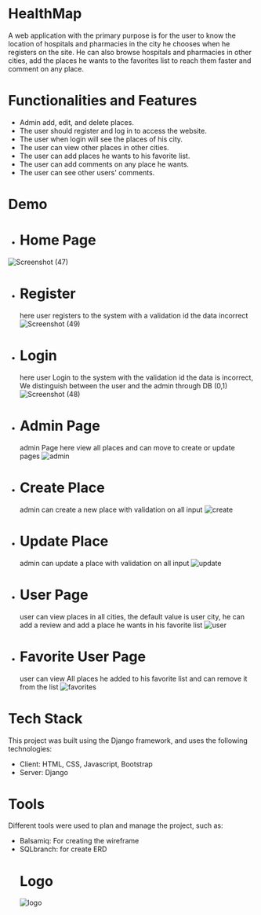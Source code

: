 # HealthMap
A web application with the primary purpose is for the user to know the location of hospitals and pharmacies in the city he chooses when he registers on the site. He can also browse hospitals and pharmacies in other cities, add the places he wants to the favorites list to reach them faster and comment on any place.
# Functionalities and Features
- Admin add, edit, and delete places.
-	The user should register and log in to access the website.
-	The user when login will see the places of his city.
-	The user can view other places in other cities.
-	The user can add places he wants to his favorite list.
-	The user can add comments on any place he wants.
-	The user can see other users' comments.


# Demo

 - # Home Page
![Screenshot (47)](https://github.com/A-AbdAlrazeq/django_fullstack/assets/107461563/530947c6-281d-42f4-be03-4b5db68091cb)
- # Register
  here user registers to the system with a validation id the data incorrect
![Screenshot (49)](https://github.com/A-AbdAlrazeq/django_fullstack/assets/107461563/fc3b7ffd-650f-4b02-90f2-4beb0a8319fc)
- # Login
   here user Login to the system with the validation id the data is incorrect, We distinguish between the user and the admin through DB (0,1)
![Screenshot (48)](https://github.com/A-AbdAlrazeq/django_fullstack/assets/107461563/be35bbe9-5d9f-403a-80a8-4dee485da477)
- # Admin Page
  admin Page here view all places and can move to create or update pages
![admin](https://github.com/A-AbdAlrazeq/django_fullstack/assets/107461563/779c9577-5182-460d-9794-780cdf90a34d)

- # Create Place
  admin can create a new place with validation on all input
![create](https://github.com/A-AbdAlrazeq/django_fullstack/assets/107461563/72e3f96f-7376-42c3-ac43-6ea81cc122c8)

- # Update Place
  admin can update a place with validation on all input
![update](https://github.com/A-AbdAlrazeq/django_fullstack/assets/107461563/de021884-14ad-42d8-b352-2c4d4356c31e)


- # User Page
  user can view places in all cities, the default value is user city, he can add a review and add a place he wants in his favorite list
![user](https://github.com/A-AbdAlrazeq/django_fullstack/assets/107461563/1a98993b-aaa9-4b64-a699-d4508fe6bed7)
- #  Favorite User Page
  user can view All places he added to his favorite list and can remove it from the list
![favorites](https://github.com/A-AbdAlrazeq/django_fullstack/assets/107461563/5758af77-3b76-4c55-8448-512923639cbb)


# Tech Stack
This project was built using the Django framework, and uses the following technologies:
- Client: HTML, CSS, Javascript, Bootstrap
- Server: Django
# Tools
Different tools were used to plan and manage the project, such as:
- Balsamiq: For creating the wireframe
- SQLbranch: for create ERD
  # Logo
  ![logo](https://github.com/A-AbdAlrazeq/django_fullstack/assets/107461563/b73b9e87-d1d9-4c91-8017-fbb5d77ba5a2)

